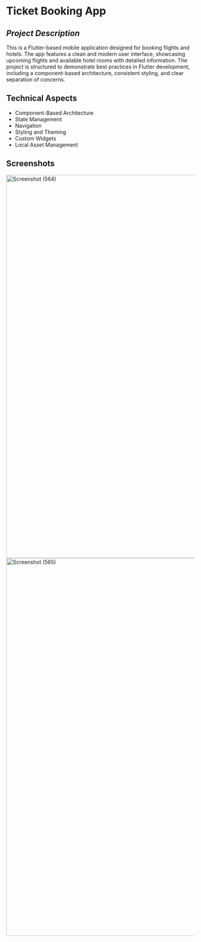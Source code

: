 # Ticket Booking App
## _Project Description_
This is a Flutter-based mobile application designed for booking flights and hotels. The app features a clean and modern user interface, showcasing upcoming flights and available hotel rooms with detailed information. The project is structured to demonstrate best practices in Flutter development, including a component-based architecture, consistent styling, and clear separation of concerns.

## Technical Aspects
- Component-Based Architecture
- State Management
- Navigation
- Styling and Theming
- Custom Widgets
- Local Asset Management

## Screenshots

<img width="721" height="1021" alt="Screenshot (564)" src="https://github.com/user-attachments/assets/7add04c1-482f-4f81-86f3-5d084cae7b12" />

<img width="717" height="1007" alt="Screenshot (565)" src="https://github.com/user-attachments/assets/2a1c2408-105d-4b4d-b1e6-b72bcfc8c0ec" />
